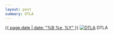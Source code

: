 ```yaml
---
layout: post
summary: DTLA
---
```


<p>
  <time><a href="/237">{{ page.date | date: "%B %e, %Y" }}</a></time>
  <a href="/237"><img src="{{ site.assets_url }}/237-640.jpg" srcset="{{ site.assets_url }}/237-1280.jpg 1280w, {{ site.assets_url }}/237-960.jpg 960w, {{ site.assets_url }}/237-640.jpg 640w, {{ site.assets_url }}/237-320.jpg 320w" sizes="(min-width: 700px) 50vw, calc(100vw - 2rem)" alt="DTLA" /></a>
  <span>DTLA</span>
</p>
